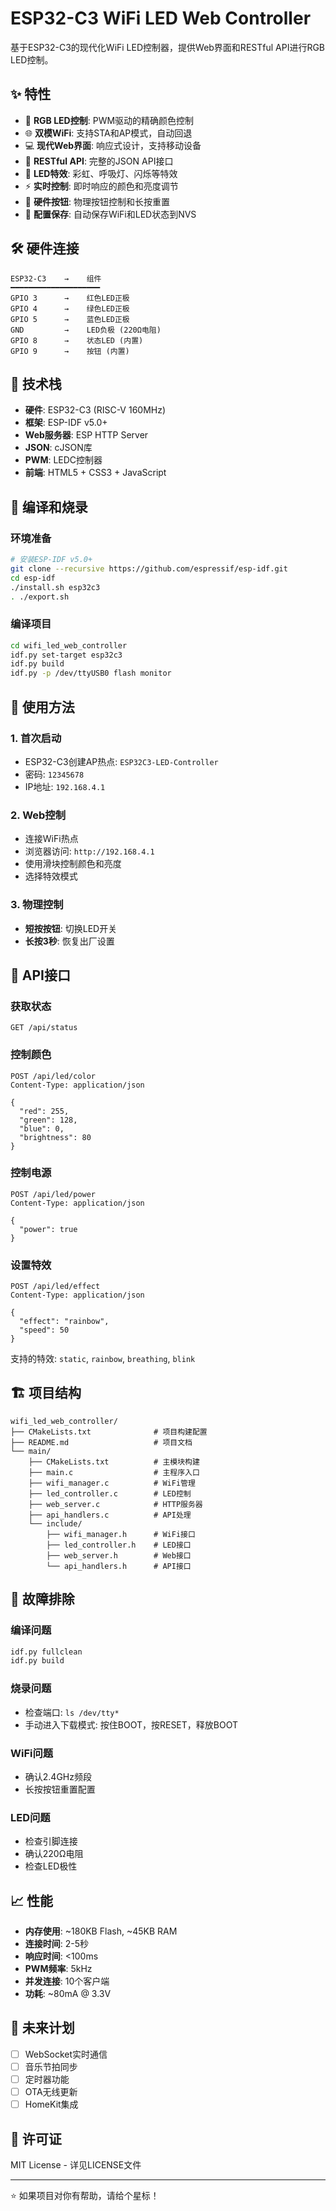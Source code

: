 # ESP32-C3 WiFi LED Web Controller

基于ESP32-C3的现代化WiFi LED控制器，提供Web界面和RESTful API进行RGB LED控制。

## ✨ 特性

- 🌈 **RGB LED控制**: PWM驱动的精确颜色控制
- 🌐 **双模WiFi**: 支持STA和AP模式，自动回退
- 💻 **现代Web界面**: 响应式设计，支持移动设备
- 📡 **RESTful API**: 完整的JSON API接口
- 💫 **LED特效**: 彩虹、呼吸灯、闪烁等特效
- ⚡ **实时控制**: 即时响应的颜色和亮度调节
- 🔧 **硬件按钮**: 物理按钮控制和长按重置
- 💾 **配置保存**: 自动保存WiFi和LED状态到NVS

## 🛠️ 硬件连接

```
ESP32-C3    →    组件
━━━━━━━━━━━━━━━━━━━━
GPIO 3      →    红色LED正极
GPIO 4      →    绿色LED正极  
GPIO 5      →    蓝色LED正极
GND         →    LED负极 (220Ω电阻)
GPIO 8      →    状态LED (内置)
GPIO 9      →    按钮 (内置)
```

## 🚀 技术栈

- **硬件**: ESP32-C3 (RISC-V 160MHz)
- **框架**: ESP-IDF v5.0+
- **Web服务器**: ESP HTTP Server
- **JSON**: cJSON库
- **PWM**: LEDC控制器
- **前端**: HTML5 + CSS3 + JavaScript

## 🔧 编译和烧录

### 环境准备
```bash
# 安装ESP-IDF v5.0+
git clone --recursive https://github.com/espressif/esp-idf.git
cd esp-idf
./install.sh esp32c3
. ./export.sh
```

### 编译项目
```bash
cd wifi_led_web_controller
idf.py set-target esp32c3
idf.py build
idf.py -p /dev/ttyUSB0 flash monitor
```

## 📱 使用方法

### 1. 首次启动
- ESP32-C3创建AP热点: `ESP32C3-LED-Controller`
- 密码: `12345678`
- IP地址: `192.168.4.1`

### 2. Web控制
- 连接WiFi热点
- 浏览器访问: `http://192.168.4.1`
- 使用滑块控制颜色和亮度
- 选择特效模式

### 3. 物理控制
- **短按按钮**: 切换LED开关
- **长按3秒**: 恢复出厂设置

## 📡 API接口

### 获取状态
```http
GET /api/status
```

### 控制颜色
```http
POST /api/led/color
Content-Type: application/json

{
  "red": 255,
  "green": 128,
  "blue": 0,
  "brightness": 80
}
```

### 控制电源
```http
POST /api/led/power
Content-Type: application/json

{
  "power": true
}
```

### 设置特效
```http
POST /api/led/effect
Content-Type: application/json

{
  "effect": "rainbow",
  "speed": 50
}
```

支持的特效: `static`, `rainbow`, `breathing`, `blink`

## 🏗️ 项目结构

```
wifi_led_web_controller/
├── CMakeLists.txt              # 项目构建配置
├── README.md                   # 项目文档
└── main/
    ├── CMakeLists.txt          # 主模块构建
    ├── main.c                  # 主程序入口
    ├── wifi_manager.c          # WiFi管理
    ├── led_controller.c        # LED控制
    ├── web_server.c            # HTTP服务器
    ├── api_handlers.c          # API处理
    └── include/
        ├── wifi_manager.h      # WiFi接口
        ├── led_controller.h    # LED接口
        ├── web_server.h        # Web接口
        └── api_handlers.h      # API接口
```

## 🐛 故障排除

### 编译问题
```bash
idf.py fullclean
idf.py build
```

### 烧录问题  
- 检查端口: `ls /dev/tty*`
- 手动进入下载模式: 按住BOOT，按RESET，释放BOOT

### WiFi问题
- 确认2.4GHz频段
- 长按按钮重置配置

### LED问题
- 检查引脚连接
- 确认220Ω电阻
- 检查LED极性

## 📈 性能

- **内存使用**: ~180KB Flash, ~45KB RAM
- **连接时间**: 2-5秒
- **响应时间**: <100ms
- **PWM频率**: 5kHz
- **并发连接**: 10个客户端
- **功耗**: ~80mA @ 3.3V

## 🔮 未来计划

- [ ] WebSocket实时通信
- [ ] 音乐节拍同步
- [ ] 定时器功能
- [ ] OTA无线更新
- [ ] HomeKit集成

## 📄 许可证

MIT License - 详见LICENSE文件

---

⭐ 如果项目对你有帮助，请给个星标！
